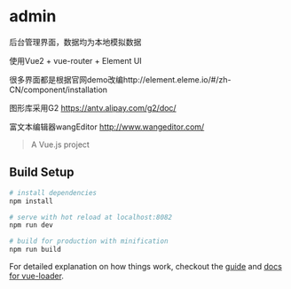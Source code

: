 # admin
后台管理界面，数据均为本地模拟数据

使用Vue2 + vue-router + Element UI

很多界面都是根据官网demo改编http://element.eleme.io/#/zh-CN/component/installation

图形库采用G2   https://antv.alipay.com/g2/doc/

富文本编辑器wangEditor  http://www.wangeditor.com/

> A Vue.js project

## Build Setup

``` bash
# install dependencies
npm install

# serve with hot reload at localhost:8082
npm run dev

# build for production with minification
npm run build
```

For detailed explanation on how things work, checkout the [guide](http://vuejs-templates.github.io/webpack/) and [docs for vue-loader](http://vuejs.github.io/vue-loader).
